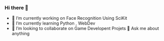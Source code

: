 ### Hi there 👋
- 🔭 I’m currently working on Face Recognition Using SciKit
- 🌱 I’m currently learning Python , WebDev
- 👯 I’m looking to collaborate on Game Developent Projets
  💬 Ask me about anything
